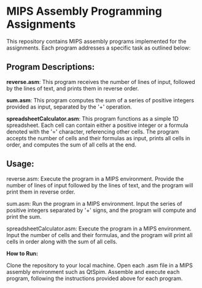 # MIPS Assembly Programming Assignments
This repository contains MIPS assembly programs implemented for the assignments. Each program addresses a specific task as outlined below:

## Program Descriptions:
**reverse.asm**: This program receives the number of lines of input, followed by the lines of text, and prints them in reverse order.

**sum.asm**: This program computes the sum of a series of positive integers provided as input, separated by the '+' operation.

**spreadsheetCalculator.asm**: This program functions as a simple 1D spreadsheet. Each cell can contain either a positive integer or a formula denoted with the '=' character, referencing other cells. The program accepts the number of cells and their formulas as input, prints all cells in order, and computes the sum of all cells at the end.

## Usage:
reverse.asm: Execute the program in a MIPS environment. Provide the number of lines of input followed by the lines of text, and the program will print them in reverse order.

sum.asm: Run the program in a MIPS environment. Input the series of positive integers separated by '+' signs, and the program will compute and print the sum.

spreadsheetCalculator.asm: Execute the program in a MIPS environment. Input the number of cells and their formulas, and the program will print all cells in order along with the sum of all cells.

**How to Run:**

Clone the repository to your local machine.
Open each .asm file in a MIPS assembly environment such as QtSpim.
Assemble and execute each program, following the instructions provided above for each program.
